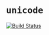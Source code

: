 
# `unicode`

[![Build Status](https://travis-ci.org/bandicode/unicode.svg?branch=master)](https://travis-ci.org/bandicode/unicode)
